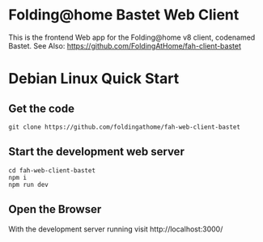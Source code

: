 Folding@home Bastet Web Client
==============================

This is the frontend Web app for the Folding@home v8 client, codenamed Bastet.
See Also: https://github.com/FoldingAtHome/fah-client-bastet

# Debian Linux Quick Start

## Get the code

    git clone https://github.com/foldingathome/fah-web-client-bastet

## Start the development web server

    cd fah-web-client-bastet
    npm i
    npm run dev

## Open the Browser

With the development server running visit http://localhost:3000/
